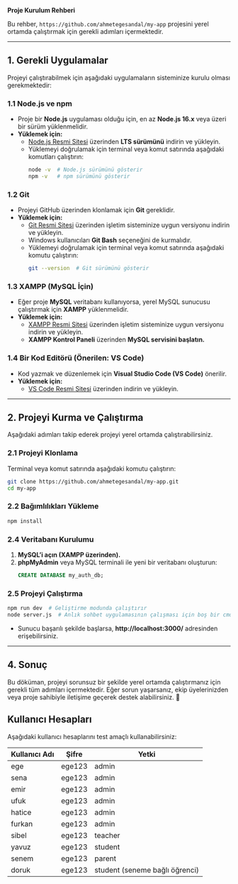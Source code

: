 **Proje Kurulum Rehberi**

Bu rehber, `https://github.com/ahmetegesandal/my-app` projesini yerel ortamda çalıştırmak için gerekli adımları içermektedir.

---

## **1. Gerekli Uygulamalar**

Projeyi çalıştırabilmek için aşağıdaki uygulamaların sisteminize kurulu olması gerekmektedir:

### **1.1 Node.js ve npm**

- Proje bir **Node.js** uygulaması olduğu için, en az **Node.js 16.x** veya üzeri bir sürüm yüklenmelidir.
- **Yüklemek için:**
  - [Node.js Resmi Sitesi](https://nodejs.org/) üzerinden **LTS sürümünü** indirin ve yükleyin.
  - Yüklemeyi doğrulamak için terminal veya komut satırında aşağıdaki komutları çalıştırın:
    ```bash
    node -v  # Node.js sürümünü gösterir
    npm -v   # npm sürümünü gösterir
    ```

### **1.2 Git**

- Projeyi GitHub üzerinden klonlamak için **Git** gereklidir.
- **Yüklemek için:**
  - [Git Resmi Sitesi](https://git-scm.com/) üzerinden işletim sisteminize uygun versiyonu indirin ve yükleyin.
  - Windows kullanıcıları **Git Bash** seçeneğini de kurmalıdır.
  - Yüklemeyi doğrulamak için terminal veya komut satırında aşağıdaki komutu çalıştırın:
    ```bash
    git --version  # Git sürümünü gösterir
    ```

### **1.3 XAMPP (MySQL İçin)**

- Eğer proje **MySQL** veritabanı kullanıyorsa, yerel MySQL sunucusu çalıştırmak için **XAMPP** yüklenmelidir.
- **Yüklemek için:**
  - [XAMPP Resmi Sitesi](https://www.apachefriends.org/) üzerinden işletim sisteminize uygun versiyonu indirin ve yükleyin.
  - **XAMPP Kontrol Paneli** üzerinden **MySQL servisini başlatın.**

### **1.4 Bir Kod Editörü (Önerilen: VS Code)**

- Kod yazmak ve düzenlemek için **Visual Studio Code (VS Code)** önerilir.
- **Yüklemek için:**
  - [VS Code Resmi Sitesi](https://code.visualstudio.com/) üzerinden indirin ve yükleyin.

---

## **2. Projeyi Kurma ve Çalıştırma**

Aşağıdaki adımları takip ederek projeyi yerel ortamda çalıştırabilirsiniz.

### **2.1 Projeyi Klonlama**

Terminal veya komut satırında aşağıdaki komutu çalıştırın:

```bash
git clone https://github.com/ahmetegesandal/my-app.git
cd my-app
```

### **2.2 Bağımlılıkları Yükleme**

```bash
npm install
```

### **2.4 Veritabanı Kurulumu**

1. **MySQL’i açın (XAMPP üzerinden).**
2. **phpMyAdmin** veya MySQL terminali ile yeni bir veritabanı oluşturun:
   ```sql
   CREATE DATABASE my_auth_db;
   ```

### **2.5 Projeyi Çalıştırma**

```bash
npm run dev  # Geliştirme modunda çalıştırır
node server.js  # Anlık sohbet uygulamasının çalışması için boş bir cmd de başlatmak gerekli.
```

- Sunucu başarılı şekilde başlarsa, **http://localhost:3000/** adresinden erişebilirsiniz.

---

## **4. Sonuç**

Bu döküman, projeyi sorunsuz bir şekilde yerel ortamda çalıştırmanız için gerekli tüm adımları içermektedir. Eğer sorun yaşarsanız, ekip üyelerinizden veya proje sahibiyle iletişime geçerek destek alabilirsiniz. 🚀

## Kullanıcı Hesapları

Aşağıdaki kullanıcı hesaplarını test amaçlı kullanabilirsiniz:

| Kullanıcı Adı | Şifre  | Yetki                          |
| ------------- | ------ | ------------------------------ |
| ege           | ege123 | admin                          |
| sena          | ege123 | admin                          |
| emir          | ege123 | admin                          |
| ufuk          | ege123 | admin                          |
| hatice        | ege123 | admin                          |
| furkan        | ege123 | admin                          |
| sibel         | ege123 | teacher                        |
| yavuz         | ege123 | student                        |
| senem         | ege123 | parent                         |
| doruk         | ege123 | student (seneme bağlı öğrenci) |
